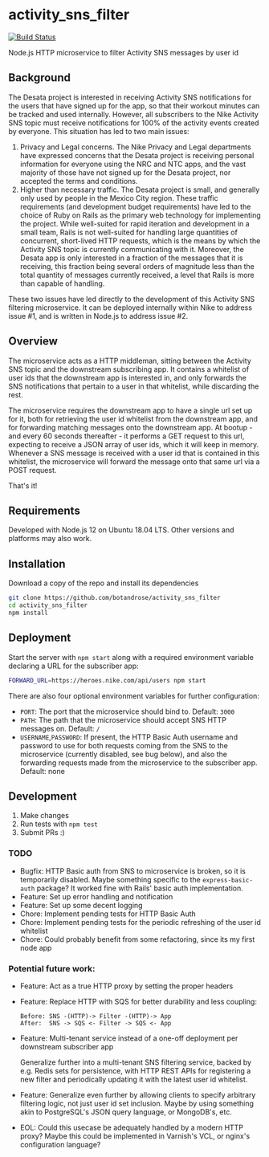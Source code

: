 # activity_sns_filter

[![Build Status](https://travis-ci.org/botandrose/activity_sns_filter.svg)](https://travis-ci.org/botandrose/activity_sns_filter)

Node.js HTTP microservice to filter Activity SNS messages by user id

## Background
The Desata project is interested in receiving Activity SNS notifications for the users that have signed up for the app, so that their workout minutes can be tracked and used internally. However, all subscribers to the Nike Activity SNS topic must receive notifications for 100% of the activity events created by everyone. This situation has led to two main issues:
1. Privacy and Legal concerns. The Nike Privacy and Legal departments have expressed concerns that the Desata project is receiving personal information for everyone using the NRC and NTC apps, and the vast majority of those have not signed up for the Desata project, nor accepted the terms and conditions.
2. Higher than necessary traffic. The Desata project is small, and generally only used by people in the Mexico City region. These traffic requirements (and development budget requirements) have led to the choice of Ruby on Rails as the primary web technology for implementing the project. While well-suited for rapid iteration and development in a small team, Rails is not well-suited for handling large quantities of concurrent, short-lived HTTP requests, which is the means by which the Activity SNS topic is currently communicating with it. Moreover, the Desata app is only interested in a fraction of the messages that it is receiving, this fraction being several orders of magnitude less than the total quantity of messages currently received, a level that Rails is more than capable of handling.

These two issues have led directly to the development of this Activity SNS filtering microservice. It can be deployed internally within Nike to address issue #1, and is written in Node.js to address issue #2. 

## Overview
The microservice acts as a HTTP middleman, sitting between the Activity SNS topic and the downstream subscribing app. It contains a whitelist of user ids that the downstream app is interested in, and only forwards the SNS notifications that pertain to a user in that whitelist, while discarding the rest.

The microservice requires the downstream app to have a single url set up for it, both for retrieving the user id whitelist from the downstream app, and for forwarding matching messages onto the downstream app. At bootup - and every 60 seconds thereafter - it performs a GET request to this url, expecting to receive a JSON array of user ids, which it will keep in memory. Whenever a SNS message is received with a user id that is contained in this whitelist, the microservice will forward the message onto that same url via a POST request.

That's it!

## Requirements

Developed with Node.js 12 on Ubuntu 18.04 LTS. Other versions and platforms may also work.

## Installation

Download a copy of the repo and install its dependencies
```bash
git clone https://github.com/botandrose/activity_sns_filter
cd activity_sns_filter
npm install
```
## Deployment

Start the server with `npm start` along with a required environment variable declaring a URL for the subscriber app:
```bash
FORWARD_URL=https://heroes.nike.com/api/users npm start
```

There are also four optional environment variables for further configuration:
* `PORT`: The port that the microservice should bind to. Default: `3000`
* `PATH`: The path that the microservice should accept SNS HTTP messages on. Default: `/`
* `USERNAME`,`PASSWORD`: If present, the HTTP Basic Auth username and password to use for both requests coming from the SNS to the microservice (currently disabled, see bug below), and also the forwarding requests made from the microservice to the subscriber app. Default: none

## Development

1. Make changes
2. Run tests with `npm test`
3. Submit PRs :)

### TODO
* Bugfix: HTTP Basic auth from SNS to microservice is broken, so it is temporarily disabled. Maybe something specific to the `express-basic-auth` package? It worked fine with Rails' basic auth implementation.
* Feature: Set up error handling and notification
* Feature: Set up some decent logging
* Chore: Implement pending tests for HTTP Basic Auth
* Chore: Implement pending tests for the periodic refreshing of the user id whitelist
* Chore: Could probably benefit from some refactoring, since its my first node app

### Potential future work:
* Feature: Act as a true HTTP proxy by setting the proper headers
* Feature: Replace HTTP with SQS for better durability and less coupling:

  ```
  Before: SNS -(HTTP)-> Filter -(HTTP)-> App
  After:  SNS -> SQS <- Filter -> SQS <- App
  ```
* Feature: Multi-tenant service instead of a one-off deployment per downstream subscriber app
  
  Generalize further into a multi-tenant SNS filtering service, backed by e.g. Redis sets for persistence, with HTTP REST APIs for registering a new filter and periodically updating it with the latest user id whitelist.
* Feature: Generalize even further by allowing clients to specify arbitrary filtering logic, not just user id set inclusion. Maybe by using something akin to PostgreSQL's JSON query language, or MongoDB's, etc.
* EOL: Could this usecase be adequately handled by a modern HTTP proxy? Maybe this could be implemented in Varnish's VCL, or nginx's configuration language?
